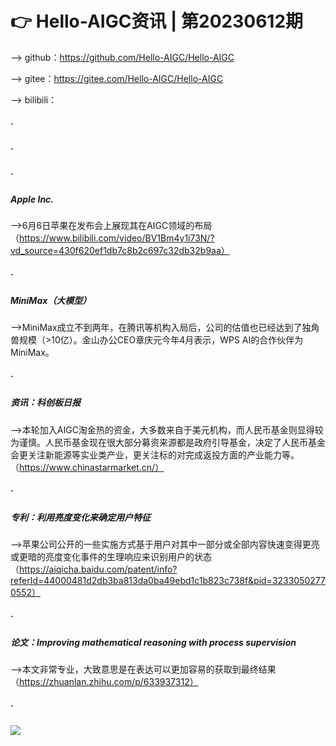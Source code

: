 # 👉 Hello-AIGC资讯 | 第20230612期
——> github：https://github.com/Hello-AIGC/Hello-AIGC

——> gitee：https://gitee.com/Hello-AIGC/Hello-AIGC

——> bilibili：
##### ·
##### ·
##### ·

##### Apple Inc.
——>6月6日苹果在发布会上展现其在AIGC领域的布局（https://www.bilibili.com/video/BV1Bm4y1i73N/?vd_source=430f620ef1db7c8b2c697c32db32b9aa）
##### ·
##### MiniMax（大模型）
——>MiniMax成立不到两年，在腾讯等机构入局后，公司的估值也已经达到了独角兽规模（>10亿）。金山办公CEO章庆元今年4月表示，WPS AI的合作伙伴为MiniMax。
##### ·
##### 资讯：科创板日报
——>本轮加入AIGC淘金热的资金，大多数来自于美元机构，而人民币基金则显得较为谨慎。人民币基金现在很大部分募资来源都是政府引导基金，决定了人民币基金会更关注新能源等实业类产业，更关注标的对完成返投方面的产业能力等。（https://www.chinastarmarket.cn/）
##### ·
##### 专利：利用亮度变化来确定用户特征
——>苹果公司公开的一些实施方式基于用户对其中一部分或全部内容快速变得更亮或更暗的亮度变化事件的生理响应来识别用户的状态 （https://aiqicha.baidu.com/patent/info?referId=44000481d2db3ba813da0ba49ebd1c1b823c738f&pid=32330502770552）
##### ·
##### 论文：Improving mathematical reasoning with process supervision
——>本文非常专业，大致意思是在表达可以更加容易的获取到最终结果（https://zhuanlan.zhihu.com/p/633937312）
##### ·
<p>
  <img src="https://foruda.gitee.com/images/1685410349936737076/524ad704_6522093.png"/>
</p>





